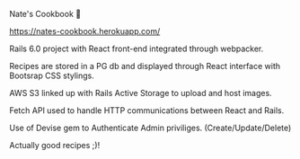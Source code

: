 Nate's Cookbook 🍳

https://nates-cookbook.herokuapp.com/

Rails 6.0 project with React front-end integrated through webpacker.

Recipes are stored in a PG db and displayed through React interface with Bootsrap CSS stylings.

AWS S3 linked up with Rails Active Storage to upload and host images.

Fetch API used to handle HTTP communications between React and Rails.

Use of Devise gem to Authenticate Admin priviliges. (Create/Update/Delete)

Actually good recipes ;)!
